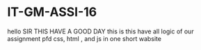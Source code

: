 # IT-GM-ASSI-16
hello SIR THIS HAVE A GOOD DAY  this is this have all logic  of our assignment pfd css, html , and  js in one short wabsite 
